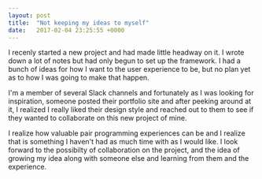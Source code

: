 ```yaml
---
layout: post
title:  "Not keeping my ideas to myself"
date:   2017-02-04 23:25:55 +0000
---
```



I recenly started a new project and had made little headway on it. I wrote down a lot of notes but had only begun to set up the framework. I had a bunch of ideas for how I want to the user experience to be, but no plan yet as to how I was going to make that happen. 

I'm a member of several Slack channels and fortunately as I was looking for inspiration, someone posted their portfolio site and after peeking around at it, I realized I really liked their design style and reached out to them to see if they wanted to collaborate on this new project of mine. 

I realize how valuable pair programming experiences can be and I realize that is something I haven't had as much time with as I would like. I look forward to the possibilty of collaboration on the project, and the idea of growing my idea along with someone else and learning from them and the experience. 
